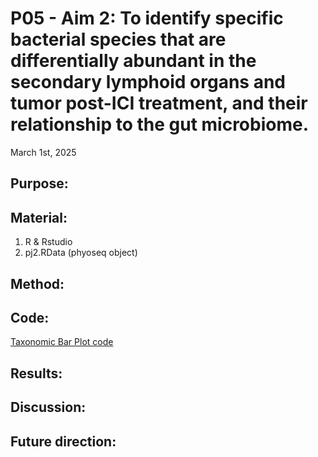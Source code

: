 # P05 - Aim 2: To identify specific bacterial species that are differentially abundant in the secondary lymphoid organs and tumor post-ICI treatment, and their relationship to the gut microbiome.

March 1st, 2025

## Purpose:


## Material: 
1. R & Rstudio
2. pj2.RData (phyoseq object)

## Method:



## Code: 
[Taxonomic Bar Plot code](../R_codes/taxanomic_bar_plots.R) 
   
## Results: 
#### 



## Discussion:

## Future direction:
